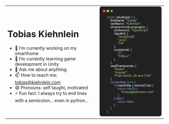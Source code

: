 <table>
<tr>
<td>
<h1>Tobias Kiehnlein</h1>

- 🔭 I’m currently working on my smarthome
- 🌱 I’m currently learning game development in Unity
- 💬 Ask me about anything
- 📫 How to reach me: <a href="mailto:tobias@kiehnlein.com">tobias@kiehnlein.com</a>
- 😄 Pronouns: self taught, motivated
- ⚡ Fun fact: I always try to end lines with a semicolon... even in python...
</td>
<td>
<img src="https://github.com/TobiasKiehnlein/TobiasKiehnlein/blob/master/ProfileCodeblock.png?raw=true">
</td>
</tr>
</table>
